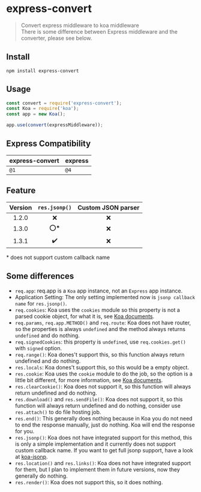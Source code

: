 # express-convert

> Convert express middleware to koa middleware  
> There is some difference between Express middleware and the converter, please see below.

## Install
```
npm install express-convert
```

## Usage
```javascript
const convert = require('express-convert');
const Koa = require('koa');
const app = new Koa();

app.use(convert(expressMiddleware));
```

## Express Compatibility

| express-convert | express |
| --------------- | ------- |
| `@1`            | `@4`    |

## Feature

| Version |   `res.jsonp()`    | Custom JSON parser |
| :-----: | :----------------: | :----------------: |
|  1.2.0  |        :x:         |        :x:         |
|  1.3.0  |     :o:**\***      |        :x:         |
|  1.3.1  | :heavy_check_mark: |        :x:         |

\* does not support custom callback name

## Some differences

- `req.app`: req.app is a `Koa` app instance, not an `Express` app instance.
- Application Setting: The only setting implemented now is `jsonp callback name` for `res.jsonp()`.
- `req.cookies`: Koa uses the `cookies` module so this property is not a parsed cookie object, for what it is, see [Koa documents](https://koajs.com/#context).
- `req.params`, `req.app.METHOD()` and `req.route`: Koa does not have router, so the properties is always `undefined` and the method always returns `undefined` and do nothing.
- `req.signedCookies`: this property is `undefined`, use `req.cookies.get()` with `signed` option.
- `req.range()`: Koa dones't support this, so this function always return undefined and do nothing.
- `res.locals`: Koa dones't support this, so this would be a empty object.
- `res.cookie`: Koa uses the `cookie` module to do the job, so the option is a little bit different, for more information, see [Koa documents](https://koajs.com/#context).
- `res.clearCookie()`: Koa does not support it, so this function will always return undefined and do nothing.
- `res.download()` and `res.sendFile()`: Koa does not support it, so this function will always return undefined and do nothing, consider use `res.attach()` to do file hosting job.
- `res.end()`: This generally does nothing because in Koa you do not need to end the response manually, just do nothing. Koa will end the response for you.
- `res.jsonp()`: Koa does not have integrated support for this method, this is only a simple implementation and it currently does not support custom callback name. If you want to get full jsonp support, have a look at [koa-jsonp](https://github.com/kilianc/koa-jsonp).
- `res.location()` and `res.links()`: Koa does not have integrated support for them, but I plan to implement them in future versions, now they generally do nothing.
- `res.render()`: Koa does not support this, so it does nothing.
